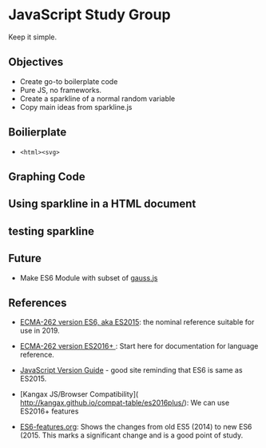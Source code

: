 # JavaScript Study Group

Keep it simple.

## Objectives
- Create go-to boilerplate code
- Pure JS, no frameworks. 
- Create a sparkline of a normal random variable
- Copy main ideas from sparkline.js

## Boilierplate
- `<html><svg> `
## Graphing Code

## Using sparkline in a HTML document

## testing sparkline

## Future
- Make ES6 Module with subset of [gauss.js](https://github.com/fredrick/gauss)

## References
- [ECMA-262 version ES6, aka
ES2015](https://www.ecma-international.org/ecma-262/7.0/#):
the nominal reference suitable for use in 2019.

- [ECMA-262 version ES2016+ ](https://tc39.github.io/ecma262/): Start here for documentation for language reference.

- [JavaScript Version Guide](
https://flaviocopes.com/ecmascript/) - good site reminding that 
ES6 is same as ES2015.

- [Kangax JS/Browser Compatibility](\
http://kangax.github.io/compat-table/es2016plus/): We can use ES2016+ features

- [ES6-features.org](http://es6-features.org): Shows the
changes from old ES5 (2014) to new ES6 (2015. This marks a
significant change and is a good point of study.

